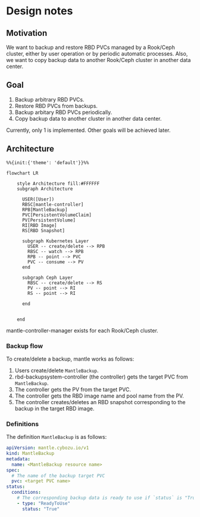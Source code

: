 # Design notes

## Motivation

We want to backup and restore RBD PVCs managed by a Rook/Ceph cluster, either by user operation or by periodic automatic processes. Also, we want to copy backup data to another Rook/Ceph cluster in another data center.

## Goal

1. Backup arbitrary RBD PVCs.
2. Restore RBD PVCs from backups.
3. Backup arbitary RBD PVCs periodically.
4. Copy backup data to another cluster in another data center.

Currently, only 1 is implemented. Other goals will be achieved later.

## Architecture

```mermaid
%%{init:{'theme': 'default'}}%%

flowchart LR

    style Architecture fill:#FFFFFF
    subgraph Architecture

      USER([User])
      RBSC[mantle-controller]
      RPB[MantleBackup]
      PVC[PersistentVolumeClaim]
      PV[PersistentVolume]
      RI[RBD Image]
      RS[RBD Snapshot]

      subgraph Kubernetes Layer
        USER -- create/delete --> RPB
        RBSC -- watch --> RPB
        RPB -- point --> PVC
        PVC -- consume --> PV
      end

      subgraph Ceph Layer
        RBSC -- create/delete --> RS
        PV -- point --> RI
        RS -- point --> RI
        
      end


    end
```

mantle-controller-manager exists for each Rook/Ceph cluster.

### Backup flow

To create/delete a backup, mantle works as follows:

1. Users create/delete `MantleBackup`.
2. rbd-backupsystem-controller (the controller) gets the target PVC from `MantleBackup`.
3. The controller gets the PV from the target PVC.
4. The controller gets the RBD image name and pool name from the PV.
5. The controller creates/deletes an RBD snapshot corresponding to the backup in the target RBD image.

### Definitions

The definition `MantleBackup` is as follows:

```yaml
apiVersion: mantle.cybozu.io/v1
kind: MantleBackup
metadata:
  name: <MantleBackup resource name>
spec:
  # The name of the backup target PVC
  pvc: <target PVC name>
status:
  conditions:
    # The corresponding backup data is ready to use if `status` is "True"
    - type: "ReadyToUse"
      status: "True"
```
